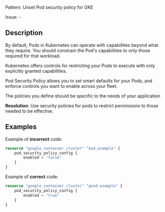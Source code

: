Pattern: Unset Pod security policy for GKE

Issue: -

## Description

By default, Pods in Kubernetes can operate with capabilities beyond what they require. You should constrain the Pod's capabilities to only those required for that workload.

Kubernetes offers controls for restricting your Pods to execute with only explicitly granted capabilities. 

Pod Security Policy allows you to set smart defaults for your Pods, and enforce controls you want to enable across your fleet. 

The policies you define should be specific to the needs of your application

**Resolution**: Use security policies for pods to restrict permissions to those needed to be effective.

## Examples

Example of **incorrect** code:

```terraform
resource "google_container_cluster" "bad_example" {
	pod_security_policy_config {
        enabled = "false"
	}
}
```

Example of **correct** code:

```terraform
resource "google_container_cluster" "good_example" {
	pod_security_policy_config {
        enabled = "true"
	}
}
```